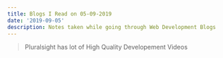 ```yaml
---
title: Blogs I Read on 05-09-2019
date: '2019-09-05'
description: Notes taken while going through Web Development Blogs
---
```


> Pluralsight has lot of High Quality Developement Videos

